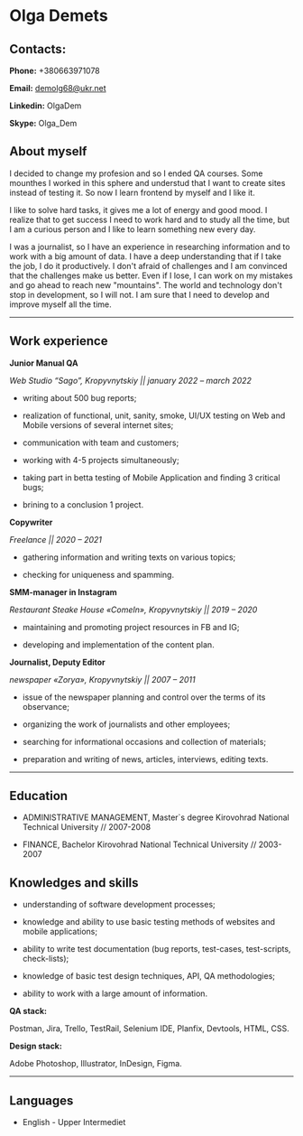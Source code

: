 # Olga Demets


## Contacts:

   __Phone:__ +380663971078

   __Email:__ demolg68@ukr.net

   __Linkedin:__ OlgaDem

   __Skype:__ Olga_Dem


## About myself

I decided to change my profesion and so I ended QA courses. Some mounthes I worked in this sphere and understud that I want to create sites instead of testing it. So now I learn frontend by myself and I like it. 

I like to solve hard tasks, it gives me a lot of energy and good mood. I realize that to get success I need to work hard and to study all the time, but I am a curious person and I like to learn something new every day. 

I was a journalist, so I have an experience in researching information and to work with a big amount of data. I have a deep understanding that if I take the job, I do it productively. I don't afraid of challenges and I am convinced that the challenges make us better. Even if I lose, I can work on my mistakes and go ahead to reach new "mountains". The world and technology don't stop in development, so I will not. I am sure that I need to develop and improve myself all the time. 

______________________________________________________________________

## Work experience

__Junior Manual QA__

_Web Studio “Sago”, Kropyvnytskiy || january 2022  –  march 2022_ 

   * writing about 500 bug reports;

   * realization of functional, unit, sanity, smoke, UI/UX testing on Web and Mobile versions of several internet sites;

   * communication with team and customers;

   * working with 4-5 projects simultaneously;

   * taking part in betta testing of Mobile Application and finding 3 critical bugs;

   * brining to a conclusion 1 project.

__Copywriter__

_Freelance || 2020  – 2021_ 

   * gathering information and writing texts on various topics;

   * checking for uniqueness and spamming.

__SMM-manager in Instagram__

_Restaurant Steake House «ComeIn», Kropyvnytskiy || 2019 – 2020_

   * maintaining and promoting project resources in FB and IG;

   * developing and implementation of the content plan.

__Journalist, Deputy Editor__

_newspaper «Zorya», Kropyvnytskiy || 2007 – 2011_

   * issue of the newspaper planning and control over the terms of its observance;

   * organizing the work of journalists and other employees;

   * searching for informational occasions and collection of materials;

   * preparation and writing of news, articles, interviews, editing texts.

______________________________________________________________________

## Education

   * ADMINISTRATIVE MANAGEMENT, Master`s degree
     Kirovohrad National Technical University // 2007-2008

   * FINANCE, Bachelor
     Kirovohrad National Technical University // 2003-2007


## Knowledges and skills

   * understanding of software development processes;

   * knowledge and ability to use basic testing methods of websites and mobile applications;

   * ability to write test documentation (bug reports, test-cases, test-scripts, check-lists);

   * knowledge of basic test design techniques, API, QA methodologies;

   * ability to work with a large amount of information.

   __QA stack:__ 

   Postman, Jira, Trello, TestRail, Selenium IDE, Planfix, Devtools, HTML, CSS.

   __Design stack:__ 

   Adobe Photoshop, Illustrator, InDesign, Figma.

________________________________________________________________________

## Languages

   * English - Upper Intermediet





